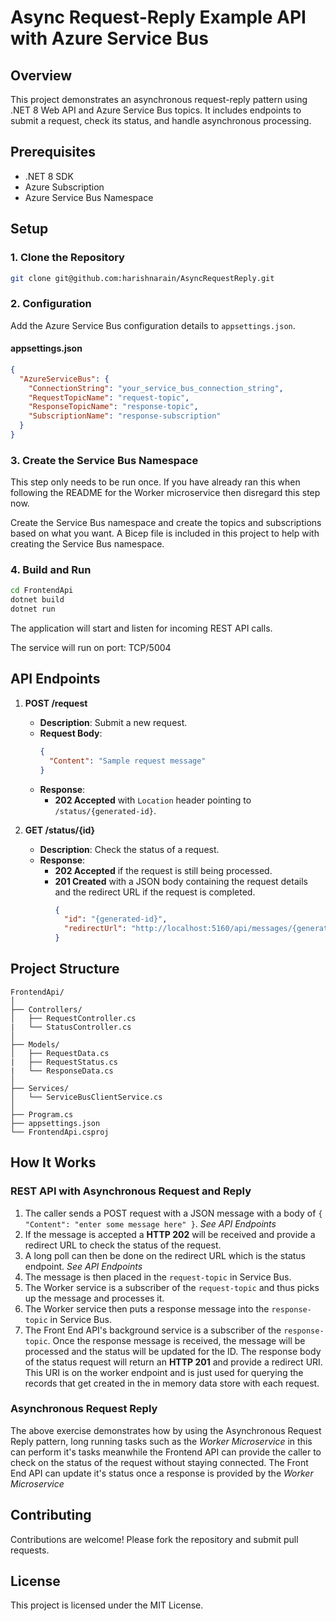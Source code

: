 
# Async Request-Reply Example API with Azure Service Bus

## Overview
This project demonstrates an asynchronous request-reply pattern using .NET 8 Web API and Azure Service Bus topics. It includes endpoints to submit a request, check its status, and handle asynchronous processing.

## Prerequisites
- .NET 8 SDK
- Azure Subscription
- Azure Service Bus Namespace

## Setup

### 1. Clone the Repository
```bash
git clone git@github.com:harishnarain/AsyncRequestReply.git
```

### 2. Configuration
Add the Azure Service Bus configuration details to `appsettings.json`.

#### appsettings.json
```json
{
  "AzureServiceBus": {
    "ConnectionString": "your_service_bus_connection_string",
    "RequestTopicName": "request-topic",
    "ResponseTopicName": "response-topic",
    "SubscriptionName": "response-subscription"
  }
}
```

### 3. Create the Service Bus Namespace
This step only needs to be run once. If you have already ran this when following the README for the Worker microservice then disregard this step now.

Create the Service Bus namespace and create the topics and subscriptions based on what you want. A Bicep file is included in this project to help with creating the Service Bus namespace.

### 4. Build and Run
```bash
cd FrontendApi
dotnet build
dotnet run
```

The application will start and listen for incoming REST API calls.

The service will run on port: TCP/5004

## API Endpoints

1. **POST /request**
   - **Description**: Submit a new request.
   - **Request Body**:
     ```json
     {
       "Content": "Sample request message"
     }
     ```
   - **Response**:
     - **202 Accepted** with `Location` header pointing to `/status/{generated-id}`.

2. **GET /status/{id}**
   - **Description**: Check the status of a request.
   - **Response**:
     - **202 Accepted** if the request is still being processed.
     - **201 Created** with a JSON body containing the request details and the redirect URL if the request is completed.
       ```json
       {
         "id": "{generated-id}",
         "redirectUrl": "http://localhost:5160/api/messages/{generated-id}"
       }
       ```

## Project Structure

```
FrontendApi/
│
├── Controllers/
│   ├── RequestController.cs
|   └── StatusController.cs
│
├── Models/
│   ├── RequestData.cs
|   ├── RequestStatus.cs 
|   └── ResponseData.cs
│
├── Services/
│   └── ServiceBusClientService.cs
│
├── Program.cs
├── appsettings.json
└── FrontendApi.csproj
```

## How It Works

### REST API with Asynchronous Request and Reply

1. The caller sends a POST request with a JSON message with a body of `{ "Content": "enter some message here" }`. *See API Endpoints*
2. If the message is accepted a **HTTP 202** will be received and provide a redirect URL to check the status of the request.
3. A long poll can then be done on the redirect URL which is the status endpoint. *See API Endpoints*
4. The message is then placed in the `request-topic` in Service Bus.
5. The Worker service is a subscriber of the `request-topic` and thus picks up the message and processes it.
6. The Worker service then puts a response message into the `response-topic` in Service Bus.
7. The Front End API's background service is a subscriber of the `response-topic`. Once the response message is received, the message will be processed and the status will be updated for the ID. The response body of the status request will return an **HTTP 201** and provide a redirect URI. This URI is on the worker endpoint and is just used for querying the records that get created in the in memory data store with each request.

### Asynchronous Request Reply

The above exercise demonstrates how by using the Asynchronous Request Reply pattern, long running tasks such as the *Worker Microservice* in this can perform it's tasks meanwhile the Frontend API can provide the caller to check on the status of the request without staying connected. The Front End API can update it's status once a response is provided by the *Worker Microservice*

## Contributing

Contributions are welcome! Please fork the repository and submit pull requests.

## License

This project is licensed under the MIT License.
